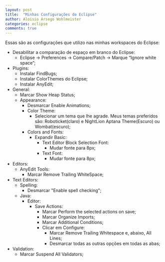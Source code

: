```yaml
---
layout: post
title:  "Minhas Configurações do Eclipse"
author: Aloisio Arsego Wohlmeister
categories: eclipse
comments: true
---
```



Essas são as configurações que utilizo nas minhas workspaces do Eclipse:  

*  Desabilitar a comparação de espaço em branco do Eclipse:  
    *  Eclipse -> Preferences -> Compare/Patch -> Marque “Ignore white space”;
*  Plugins:
    *  Instalar FindBugs;
    *  Instalar ColorThemes do Eclipse;
    *  Instalar AnyEdit;
*  General:
    *  Marcar Show Heap Status;
    *  Appearance:
        *  Desmarcar Enable Animations;
        *  Color Theme:
            *  Selecionar um tema que lhe agrade. Meus temas preferidos sâo: Roboticket(claro) e NightLion Aptana Theme(Escuro) ou Wombat(escuro);
        *  Colors and Fonts:
            *  Expandir Basic:
                *  Text Editor Block Selection Font:
                    *  Mudar fonte para 8px;
                *  Text Font:
                    *  Mudar fonte para 8px;
*  Editors:
    *  AnyEdit Tools:
        *  Marcar Remove Trailing WhiteSpace;
*  Text Editors:
    *  Spelling:
        *  Desmarcar "Enable spell checking";
    *  Java:
        *  Editor:
            *  Save Actions:
                *  Marcar Perform the selected actions on save;
                *  Marcar Organize Imports;
                *  Marcar Additional Conditions;
                *  Clicar em Configure:
                    *  Marcar Remove Trailing Whitespace e, abaixo, All Lines;
                    *  Desmarcar todas as outras opções em todas as abas;
*  Validation:
    *  Marcar Suspend All Validators;